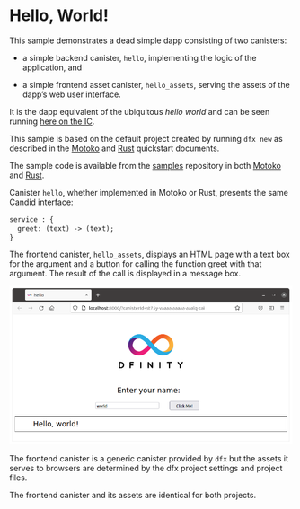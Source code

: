 # Hello, World!

This sample demonstrates a dead simple dapp consisting of two canisters:

-   a simple backend canister, `hello`, implementing the logic of the application, and

-   a simple frontend asset canister, `hello_assets`, serving the assets of the dapp’s web user interface.

It is the dapp equivalent of the ubiquitous *hello world* and can be seen running [here on the IC](https://6lqbm-ryaaa-aaaai-qibsa-cai.ic0.app/).

This sample is based on the default project created by running `dfx new` as described in the [Motoko](../docs/developer-docs/quickstart/local-quickstart.md) and [Rust](/docs/developer-docs/build/languages/rust/rust-quickstart) quickstart documents.

The sample code is available from the [samples](https://github.com/dfinity/examples) repository in both [Motoko](https://github.com/dfinity/examples/tree/master/motoko/hello) and [Rust](https://github.com/dfinity/examples/tree/master/rust/hello).

Canister `hello`, whether implemented in Motoko or Rust, presents the same Candid interface:

    service : {
      greet: (text) -> (text);
    }

The frontend canister, `hello_assets`, displays an HTML page with a text box for the argument and a button for calling the function greet with that argument. The result of the call is displayed in a message box.

![hello frontend](_attachments/hello.png)

The frontend canister is a generic canister provided by `dfx` but the assets it serves to browsers are determined by the dfx project settings and project files.

The frontend canister and its assets are identical for both projects.
